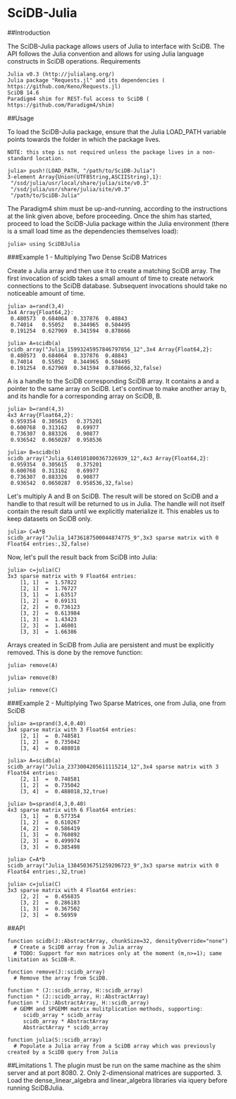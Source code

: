 SciDB-Julia
===========
##Introduction

The SciDB-Julia package allows users of Julia to interface with SciDB. The API follows the Julia convention and allows for using Julia language constructs in SciDB operations.
Requirements

    Julia v0.3 (​http://julialang.org/)
    Julia package "Requests.jl" and its dependencies (​https://github.com/Keno/Requests.jl)
    SciDB 14.6
    Paradigm4 shim for REST-ful access to SciDB (​https://github.com/Paradigm4/shim) 

##Usage

To load the SciDB-Julia package, ensure that the Julia LOAD_PATH variable points towards the folder in which the package lives.

    NOTE: this step is not required unless the package lives in a non-standard location.

    julia> push!(LOAD_PATH, "/path/to/SciDB-Julia")
    3-element Array{Union(UTF8String,ASCIIString),1}:
     "/ssd/julia/usr/local/share/julia/site/v0.3"
     "/ssd/julia/usr/share/julia/site/v0.3"      
     "/path/to/SciDB-Julia"

The Paradigm4 shim must be up-and-running, according to the instructions at the link given above, before proceeding. Once the shim has started, proceed to load the SciDB-Julia package within the Julia environment (there is a small load time as the dependencies themselves load):

    julia> using SciDBJulia

###Example 1 - Multiplying Two Dense SciDB Matrices

Create a Julia array and then use it to create a matching SciDB array. The first invocation of scidb takes a small amount of time to create network connections to the SciDB database. Subsequent invocations should take no noticeable amount of time.

    julia> a=rand(3,4)
    3x4 Array{Float64,2}:
     0.480573  0.684064  0.337876  0.48843 
     0.74014   0.55052   0.344965  0.504495
     0.191254  0.627969  0.341594  0.878666

    julia> A=scidb(a)
    scidb_array("Julia_15993245957846797056_12",3x4 Array{Float64,2}:
     0.480573  0.684064  0.337876  0.48843 
     0.74014   0.55052   0.344965  0.504495
     0.191254  0.627969  0.341594  0.878666,32,false)

A is a handle to the SciDB corresponding SciDB array. It contains a and a pointer to the same array on SciDB. Let's continue to make another array b, and its handle for a corresponding array on SciDB, B.
    
    julia> b=rand(4,3)
    4x3 Array{Float64,2}:
     0.959354  0.305615   0.375201
     0.600768  0.313162   0.69977 
     0.736307  0.883326   0.90877 
     0.936542  0.0650287  0.958536
    
    julia> B=scidb(b)
    scidb_array("Julia_6140101800367326939_12",4x3 Array{Float64,2}:
     0.959354  0.305615   0.375201
     0.600768  0.313162   0.69977 
     0.736307  0.883326   0.90877 
     0.936542  0.0650287  0.958536,32,false)
    
Let's multiply A and B on SciDB. The result will be stored on SciDB and a handle to that result will be returned to us in Julia. The handle will not itself contain the result data until we explicitly materialize it. This enables us to keep datasets on SciDB only.

    julia> C=A*B
    scidb_array("Julia_14736187500044874775_9",3x3 sparse matrix with 0 Float64 entries:,32,false)

Now, let's pull the result back from SciDB into Julia:

    julia> c=julia(C)
    3x3 sparse matrix with 9 Float64 entries:
    	[1, 1]  =  1.57822
    	[2, 1]  =  1.76727
    	[3, 1]  =  1.63517
    	[1, 2]  =  0.69131
    	[2, 2]  =  0.736123
    	[3, 2]  =  0.613984
    	[1, 3]  =  1.43423
    	[2, 3]  =  1.46001
    	[3, 3]  =  1.66386

Arrays created in SciDB from Julia are persistent and must be explicitly removed. This is done by the remove function:

    julia> remove(A)

    julia> remove(B)

    julia> remove(C)

###Example 2 - Multiplying Two Sparse Matrices, one from Julia, one from SciDB

    julia> a=sprand(3,4,0.40)
    3x4 sparse matrix with 3 Float64 entries:
    	[2, 1]  =  0.748581
    	[1, 2]  =  0.735042
    	[3, 4]  =  0.488018
    
    julia> A=scidb(a)
    scidb_array("Julia_2373004205611115214_12",3x4 sparse matrix with 3 Float64 entries:
    	[2, 1]  =  0.748581
    	[1, 2]  =  0.735042
    	[3, 4]  =  0.488018,32,true)
    
    julia> b=sprand(4,3,0.40)
    4x3 sparse matrix with 6 Float64 entries:
    	[3, 1]  =  0.577354
    	[1, 2]  =  0.610267
    	[4, 2]  =  0.586419
    	[1, 3]  =  0.760892
    	[2, 3]  =  0.499974
    	[3, 3]  =  0.385498
    
    julia> C=A*b
    scidb_array("Julia_13845036751259206723_9",3x3 sparse matrix with 0 Float64 entries:,32,true)
    
    julia> c=julia(C)
    3x3 sparse matrix with 4 Float64 entries:
    	[2, 2]  =  0.456835
    	[3, 2]  =  0.286183
    	[1, 3]  =  0.367502
    	[2, 3]  =  0.56959

##API

    function scidb(J::AbstractArray, chunkSize=32, densityOverride="none")
      # Create a SciDB array from a Julia array
      # TODO: Support for mxn matrices only at the moment (m,n>=1); same limitation as SciDB-R.
    
    function remove(J::scidb_array)
      # Remove the array from SciDB.
    
    function * (J::scidb_array, H::scidb_array)
    function * (J::scidb_array, H::AbstractArray)
    function * (J::AbstractArray, H::scidb_array)
      # GEMM and SPGEMM matrix mulitplication methods, supporting:
         scidb_array * scidb_array
         scidb_array * AbstractArray
         AbstractArray * scidb_array
    
    function julia(S::scidb_array)
      # Populate a Julia array from a SciDB array which was previously created by a SciDB query from Julia

##Limitations
    1. The plugin must be run on the same machine as the shim server and at port 8080.
    2. Only 2-dimensional matrices are supported.
    3. Load the dense_linear_algebra and linear_algebra libraries via iquery before running SciDBJulia.


